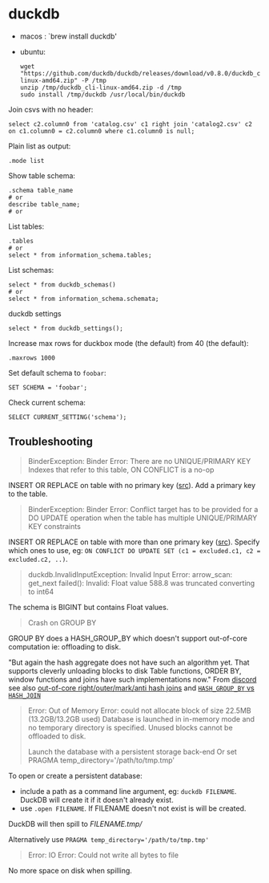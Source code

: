 # duckdb

- macos : `brew install duckdb'
- ubuntu:

  ```
  wget "https://github.com/duckdb/duckdb/releases/download/v0.8.0/duckdb_cli-linux-amd64.zip" -P /tmp
  unzip /tmp/duckdb_cli-linux-amd64.zip -d /tmp
  sudo install /tmp/duckdb /usr/local/bin/duckdb
  ```

Join csvs with no header:

```
select c2.column0 from 'catalog.csv' c1 right join 'catalog2.csv' c2 on c1.column0 = c2.column0 where c1.column0 is null;
```

Plain list as output:

```
.mode list
```

Show table schema:

```
.schema table_name
# or
describe table_name;
# or

```

List tables:

```
.tables
# or
select * from information_schema.tables;
```

List schemas:

```
select * from duckdb_schemas()
# or
select * from information_schema.schemata;
```

duckdb settings

```
select * from duckdb_settings();
```

Increase max rows for duckbox mode (the default) from 40 (the default):

```
.maxrows 1000
```

Set default schema to `foobar`:

```
SET SCHEMA = 'foobar';
```

Check current schema:

```
SELECT CURRENT_SETTING('schema');
```

## Troubleshooting

> BinderException: Binder Error: There are no UNIQUE/PRIMARY KEY Indexes that refer to this table, ON CONFLICT is a no-op

INSERT OR REPLACE on table with no primary key ([src](https://github.com/duckdb/duckdb/blob/11ebe39/src/planner/binder/statement/bind_insert.cpp#L271)). Add a primary key to the table.

> BinderException: Binder Error: Conflict target has to be provided for a DO UPDATE operation when the table has multiple UNIQUE/PRIMARY KEY constraints

INSERT OR REPLACE on table with more than one primary key ([src](https://github.com/duckdb/duckdb/blob/11ebe39/src/planner/binder/statement/bind_insert.cpp#L276)). Specify which ones to use, eg: `ON CONFLICT DO UPDATE SET (c1 = excluded.c1, c2 = excluded.c2, ..)`.

> duckdb.InvalidInputException: Invalid Input Error: arrow_scan: get_next failed(): Invalid: Float value 588.8 was truncated converting to int64

The schema is BIGINT but contains Float values.

> Crash on GROUP BY

GROUP BY does a HASH_GROUP_BY which doesn't support out-of-core computation ie: offloading to disk.

"But again the hash aggregate does not have such an algorithm yet. That supports cleverly unloading blocks to disk
Table functions, ORDER BY, window functions and joins have such implementations now." From [discord](https://discord.com/channels/909674491309850675/1041092095454224494/1041099620345983007) see also [out-of-core right/outer/mark/anti hash joins](https://github.com/duckdb/duckdb/pull/4970) and [`HASH_GROUP_BY` vs `HASH_JOIN`](https://github.com/duckdb/duckdb/issues/4292#issuecomment-1239355854)

> Error: Out of Memory Error: could not allocate block of size 22.5MB (13.2GB/13.2GB used)
> Database is launched in in-memory mode and no temporary directory is specified.
> Unused blocks cannot be offloaded to disk.
>
> Launch the database with a persistent storage back-end
> Or set PRAGMA temp_directory='/path/to/tmp.tmp'

To open or create a persistent database:
- include a path as a command line argument, eg: `duckdb FILENAME`. DuckDB will create it if it doesn't already exist.
- use `.open FILENAME`. If FILENAME doesn't not exist is will be created.

DuckDB will then spill to _FILENAME.tmp/_

Alternatively use `PRAGMA temp_directory='/path/to/tmp.tmp'`

> Error: IO Error: Could not write all bytes to file

No more space on disk when spilling.
